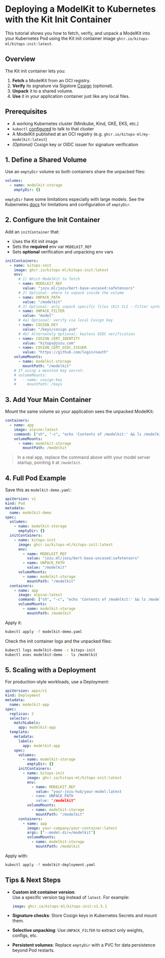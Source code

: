 # Deploying a ModelKit to Kubernetes with the Kit Init Container

This tutorial shows you how to fetch, verify, and unpack a ModelKit into your Kubernetes Pod using the Kit init container image `ghcr.io/kitops-ml/kitops-init:latest`.

## Overview

The Kit init container lets you:

1. **Fetch** a ModelKit from an OCI registry.
2. **Verify** its signature via Sigstore [Cosign][cosign] (optional).
3. **Unpack** it to a shared volume.
4. **Use** it in your application container just like any local files.

## Prerequisites

- A working Kubernetes cluster (Minikube, Kind, GKE, EKS, etc.)
- `kubectl` [configured](https://kubernetes.io/docs/tasks/tools/) to talk to that cluster
- A ModelKit published at an OCI registry (e.g. `ghcr.io/kitops-ml/my-modelkit:latest`)
- *(Optional)* Cosign key or OIDC issuer for signature verification

## 1. Define a Shared Volume

Use an `emptyDir` volume so both containers share the unpacked files:

```yaml
volumes:
  - name: modelkit-storage
    emptyDir: {}
```

`emptyDir` have some limitations especially with large models. See the Kubernetes [docs](https://kubernetes.io/docs/concepts/storage/volumes/#emptydir) for limitations and configuration of `emptyDir`.

## 2. Configure the Init Container

Add an `initContainer` that:

- Uses the Kit init image
- Sets the **required** env var `MODELKIT_REF`
- Sets **optional** verification and unpacking env vars

```yaml
initContainers:
  - name: kitops-init
    image: ghcr.io/kitops-ml/kitops-init:latest
    env:
      # 1) Which ModelKit to fetch
      - name: MODELKIT_REF
        value: "jozu.ml/jozu/bert-base-uncased:safetensors"
      # 2) Optional: where to unpack inside the volume
      - name: UNPACK_PATH
        value: "/modelkit"
      # 3) Optional: only unpack specific files (Kit CLI --filter syntax)
      - name: UNPACK_FILTER
        value: "model"
      # 4a) Optional: verify via local Cosign key
      - name: COSIGN_KEY
        value: "/keys/cosign.pub"
      # 4b) Alternately Optional: keyless OIDC verification
      - name: COSIGN_CERT_IDENTITY
        value: "kitops@jozu.com"
      - name: COSIGN_CERT_OIDC_ISSUER
        value: "https://github.com/login/oauth"
    volumeMounts:
      - name: modelkit-storage
        mountPath: "/modelkit"
    # If using a mounted key secret:
    # volumeMounts:
    #   - name: cosign-key
    #     mountPath: /keys
```

## 3. Add Your Main Container

Mount the same volume so your application sees the unpacked ModelKit:

```yaml
containers:
  - name: app
    image: alpine:latest
    command: ["sh", "-c", "echo 'Contents of /modelkit:' && ls /modelkit && sleep 3600"]
    volumeMounts:
      - name: modelkit-storage
        mountPath: /modelkit
```

> In a real app, replace the command above with your model server startup, pointing it at `/modelkit`.

## 4. Full Pod Example

Save this as `modelkit-demo.yaml`:

```yaml
apiVersion: v1
kind: Pod
metadata:
  name: modelkit-demo
spec:
  volumes:
    - name: modelkit-storage
      emptyDir: {}
  initContainers:
    - name: kitops-init
      image: ghcr.io/kitops-ml/kitops-init:latest
      env:
        - name: MODELKIT_REF
          value: "jozu.ml/jozu/bert-base-uncased:safetensors"
        - name: UNPACK_PATH
          value: "/modelkit"
      volumeMounts:
        - name: modelkit-storage
          mountPath: "/modelkit"
  containers:
    - name: app
      image: alpine:latest
      command: ["sh", "-c", "echo 'Contents of /modelkit:' && ls /modelkit && sleep 3600"]
      volumeMounts:
        - name: modelkit-storage
          mountPath: /modelkit
```

Apply it:

```bash
kubectl apply -f modelkit-demo.yaml
```

Check the init container logs and the unpacked files:

```bash
kubectl logs modelkit-demo -c kitops-init
kubectl exec modelkit-demo -- ls /modelkit
```

## 5. Scaling with a Deployment

For production-style workloads, use a Deployment:

```yaml
apiVersion: apps/v1
kind: Deployment
metadata:
  name: modelkit-app
spec:
  replicas: 2
  selector:
    matchLabels:
      app: modelkit-app
  template:
    metadata:
      labels:
        app: modelkit-app
    spec:
      volumes:
        - name: modelkit-storage
          emptyDir: {}
      initContainers:
        - name: kitops-init
          image: ghcr.io/kitops-ml/kitops-init:latest
          env:
            - name: MODELKIT_REF
              value: "your-jozu-hub/your-model:latest
            - name: UNPACK_PATH
              value: "/modelkit"
          volumeMounts:
            - name: modelkit-storage
              mountPath: "/modelkit"
      containers:
        - name: app
          image: your-company/your-container:latest
          args: ["--model-dir=/modelkit"]
          volumeMounts:
            - name: modelkit-storage
              mountPath: /modelkit
```

Apply with:

```bash
kubectl apply -f modelkit-deployment.yaml
```

## Tips & Next Steps

- **Custom init container version**:  
  Use a specific version tag instead of `latest`. For example:

  ```yaml
  image: ghcr.io/kitops-ml/kitops-init:v1.5.1
  ```

- **Signature checks**: Store Cosign keys in Kubernetes Secrets and mount them.
- **Selective unpacking**: Use `UNPACK_FILTER` to extract only weights, configs, etc.
- **Persistent volumes**: Replace `emptyDir` with a PVC for data persistence beyond Pod restarts.

[cosign]: https://github.com/sigstore/cosign
